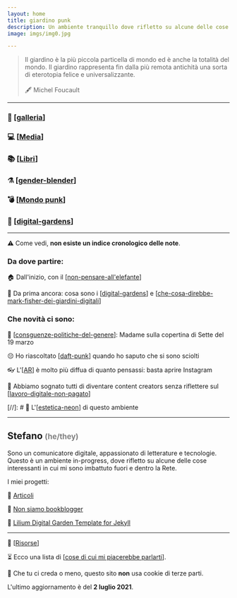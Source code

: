 ```yaml
---
layout: home
title: giardino punk
description: Un ambiente tranquillo dove rifletto su alcune delle cose interessanti che si possono trovare nella Rete e fuori.
image: imgs/img0.jpg

---
```

>Il giardino è la più piccola particella di mondo ed è anche la totalità del mondo. Il giardino rappresenta fin dalla più remota antichità una sorta di eterotopia felice e universalizzante.<br><br> 🖋 Michel Foucault

<hr class="neon-violet">


### 📸 [[galleria]]

### 💻 [[Media]]

### 📚 [[Libri]]

### ⚗️ [[gender-blender]]

### 💣 [[Mondo punk]]

### 🌱 [[digital-gardens]]


<hr>

⚠️ Come vedi, **non esiste un indice cronologico delle note**.

### Da dove partire:

🏠 Dall'inizio, con il [[non-pensare-all'elefante]]

📢 Da prima ancora: cosa sono i [[digital-gardens]] e [[che-cosa-direbbe-mark-fisher-dei-giardini-digitali]]

### Che novità ci sono:

📰 [[consguenze-politiche-del-genere]]: Madame sulla copertina di Sette del 19 marzo

😔 Ho riascoltato [[daft-punk]] quando ho saputo che si sono sciolti

👓 L'[[AR]] è molto più diffua di quanto pensassi: basta aprire Instagram

💸 Abbiamo sognato tutti di diventare content creators senza riflettere sul [[lavoro-digitale-non-pagato]]

[//]: # 💫 L'[[estetica-neon]] di questo ambiente

<hr>

## Stefano <span style="color:grey; font-size:.8em">(he/they)</span>

Sono un comunicatore digitale, appassionato di letterature e tecnologie. Questo è un ambiente in-progress, dove rifletto su alcune delle cose interessanti in cui mi sono imbattuto fuori e dentro la Rete.

I miei progetti:

🚀 [Articoli](https://zulianistph.medium.com/)

🚀 [Non siamo bookblogger](https://nonbookblogger.it)

🚀 [Lilium Digital Garden Template for Jekyll](https://lilium-digital-garden-jekyll.vercel.app/)


<hr>

📌 [[Risorse]]

⏳ Ecco una lista di [[cose di cui mi piacerebbe parlarti]].

👾 Che tu ci creda o meno, questo sito __non__ usa cookie di terze parti.

L'ultimo aggiornamento è del **2 luglio 2021**.

[//begin]: # "Autogenerated link references for markdown compatibility"
[galleria]: galleria.md "Galleria"
[Media]: media/media.md "Media"
[Libri]: libri/libri.md "Libri"
[gender-blender]: gender-blender.md "Gender blender"
[Mondo punk]: mondo-punk.md "Mondo punk"
[digital-gardens]: digital-gardens/digital-gardens.md "Digital gardens"
[non-pensare-all'elefante]: media/non-pensare-all'elefante.md "post n. 0"
[che-cosa-direbbe-mark-fisher-dei-giardini-digitali]: digital-gardens/che-cosa-direbbe-mark-fisher-dei-giardini-digitali.md "Che cosa direbbe Mark Fisher dei giardini digitali"
[consguenze-politiche-del-genere]: consguenze-politiche-del-genere.md "La stampa e il genere"
[daft-punk]: musica/daft-punk.md "Random Access Memories dei Daft Punk"
[AR]: AR.md "Augmented Reality"
[lavoro-digitale-non-pagato]: lavoro-digitale-non-pagato.md "Lavoro digitale non retribuito"
[estetica-neon]: estetica-neon.md "Estetica neon"
[Risorse]: risorse.md "Risorse"
[cose di cui mi piacerebbe parlarti]: cose-di-cui-mi-piacerebbe-parlarti.md "Cose di cui mi piacerebbe parlarti"
[//end]: # "Autogenerated link references"